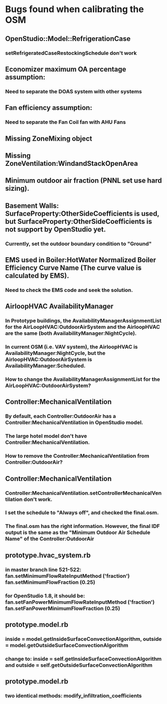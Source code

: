 # Bugs found when calibrating the OSM
## OpenStudio::Model::RefrigerationCase
### setRefrigeratedCaseRestockingSchedule don't work

## Economizer maximum OA percentage assumption:
### Need to separate the DOAS system with other systems

## Fan efficiency assumption: 
### Need to separate the Fan Coil fan with AHU Fans

## Missing ZoneMixing object

## Missing ZoneVentilation:WindandStackOpenArea

## Minimum outdoor air fraction (PNNL set use hard sizing). 

## Basement Walls: SurfaceProperty:OtherSideCoefficients is used, but SurfaceProperty:OtherSideCoefficients is not support by OpenStudio yet.  
### Currently, set the outdoor boundary condition to "Ground"

## EMS used in Boiler:HotWater Normalized Boiler Efficiency Curve Name (The curve value is calculated by EMS). 
### Need to check the EMS code and seek the solution.

## AirloopHVAC AvailabilityManager
### In Prototype buildings, the  AvailabilityManagerAssignmentList for the AirLoopHVAC:OutdoorAirSystem and the AirloopHVAC are the same (both AvailabilityManager:NightCycle). 
### In current OSM (i.e. VAV system), the AirloopHVAC is AvailabilityManager:NightCycle, but the AirloopHVAC:OutdoorAirSystem is  AvailabilityManager:Scheduled. 
### How to change the AvailabilityManagerAssignmentList for the AirLoopHVAC:OutdoorAirSystem?

## Controller:MechanicalVentilation
### By default, each Controller:OutdoorAir has a Controller:MechanicalVentilation in OpenStudio model. 
### The large hotel model don't have Controller:MechanicalVentilation. 
### How to remove the Controller:MechanicalVentilation from Controller:OutdoorAir?

## Controller:MechanicalVentilation
### Controller:MechanicalVentilation.setControllerMechanicalVentilation don't work. 
### I set the schedule to "Always off", and checked the final.osm. 
### The final.osm has the right information. However, the final IDF output is the same as the "Minimum Outdoor Air Schedule Name" of the Controller:OutdoorAir

## prototype.hvac_system.rb
### in master branch line 521-522: fan.setMinimumFlowRateInputMethod ('fraction')   fan.setMinimumFlowFraction (0.25)
### for OpenStudio 1.8, it should be: fan.setFanPowerMinimumFlowRateInputMethod ('fraction')   fan.setFanPowerMinimumFlowFraction (0.25)

## prototype.model.rb 
### inside = model.getInsideSurfaceConvectionAlgorithm, outside = model.getOutsideSurfaceConvectionAlgorithm
### change to: inside = self.getInsideSurfaceConvectionAlgorithm and outside = self.getOutsideSurfaceConvectionAlgorithm

## prototype.model.rb 
### two identical methods: modify_infiltration_coefficients